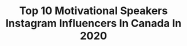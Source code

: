 ---
title: Top 10 Motivational Speakers Instagram Influencers In Canada In 2020
description: >-
  Find top motivational speakers Instagram influencers in Canada in 2020. Most popular hashtags: #motivation #motivationalspeaker #inspiration #motivationalquotes.
platform: Instagram
profiles:
  - username: "lklawes"
    fullname: >-
      Kaitlyn Lawes
    location: "Canada"
    followers: 24103
    engagement: 668
    commentsToLikes: 0.011124
    id: ck5cbfr7wfc4z0i112qquhkmz
    verified: true
    hashtags: "#curlers, #teamjenniferjones, #glutenfreebars, #communitybuilder"
  - username: "karinaleblanc"
    fullname: >-
      Karina LeBlanc
    location: "Canada"
    followers: 18566
    engagement: 607
    commentsToLikes: 0.052854
    id: ck15sz7eqfk2n0i19sl9dnufc
    verified: true
    hashtags: "#interracialcoupleproblems, #24, #pregnancyannouncement, #iwd2020"
  - username: "annkaplan_ownit"
    fullname: >-
      Dr Ann Kaplan
    location: "Canada"
    followers: 40891
    engagement: 119
    commentsToLikes: 0.098346
    id: ck6tzrljrbfyc0j719f1011hr
    verified: true
    hashtags: "#trying, #adayofnormal, #hometogether, #placestowear"
  - username: "sarahwells400mh"
    fullname: >-
      Sarah Wells
    location: "Canada"
    followers: 22915
    engagement: 222
    commentsToLikes: 0.032499
    id: ck6uclo3tgc290j71tkkyc168
    verified: true
    hashtags: "#futurelaunch, #rbcfuturelaunch, #running, #womenoftheday"
  - username: "paqsofficial"
    fullname: >-
      Philippe Paquette
    location: "Canada"
    followers: 29437
    engagement: 113
    commentsToLikes: 0.031466
    id: ck5ceqtfpliy70i11bq6j42tl
    verified: false
    hashtags: "#greatness, #instadaily, #inspire, #thoughts"
  - username: "tamara.kb"
    fullname: >-
      TAMARA KRISTEN BALAZSOVITS🇵🇭🇭🇺
    location: "Canada"
    followers: 40148
    engagement: 222
    commentsToLikes: 0.106487
    id: ck139hfpslbg40i19m43xt0as
    verified: false
    hashtags: "#traveltheworld, #motivationmonday, #motivationmusic, #charminsweepstakes"
  - username: "esiemensah"
    fullname: >-
      Esie Mensah
    location: "Canada"
    followers: 7605
    engagement: 666
    commentsToLikes: 0.108663
    id: ck0vx9mbmxugx0i19owxnclzj
    verified: false
    hashtags: "#movingonup, #toronto, #actor, #lettheinterviewsrolein"
  - username: "nubs416"
    fullname: >-
      Talli Osborne
    location: "Canada"
    followers: 9193
    engagement: 622
    commentsToLikes: 0.058676
    id: ck6tobgcud4rc0j71sm5314pr
    verified: false
    hashtags: "#stayhome, #tallitalks, #coronavirus, #covid"
  - username: "fusiontheory_"
    fullname: >-
      Krishma//Redefining Life
    location: "Canada"
    followers: 39181
    engagement: 140
    commentsToLikes: 0.089687
    id: ck5qa6e1aes4y0i11eam2cp3l
    verified: false
    hashtags: "#inspirationalquotes, #training, #fitspo, #fitnesslifestyle"
  - username: "natalia.armani"
    fullname: >-
      Natalia Armani!
    location: "Canada"
    followers: 9812
    engagement: 832
    commentsToLikes: 0.142175
    id: ck8t19t6duy2g0j785ojcrtdx
    verified: false
    hashtags: "#patience, #hypetoronto, #eyeofthefuture, #loveyourself"
---